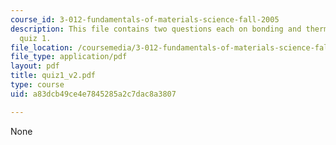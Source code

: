 ```yaml
---
course_id: 3-012-fundamentals-of-materials-science-fall-2005
description: This file contains two questions each on bonding and thermodynamics in
  quiz 1.
file_location: /coursemedia/3-012-fundamentals-of-materials-science-fall-2005/a83dcb49ce4e7845285a2c7dac8a3807_quiz1_v2.pdf
file_type: application/pdf
layout: pdf
title: quiz1_v2.pdf
type: course
uid: a83dcb49ce4e7845285a2c7dac8a3807

---
```

None